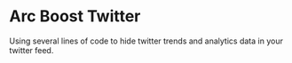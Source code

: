 # Arc Boost Twitter

Using several lines of code to hide twitter trends and analytics data in your twitter feed.
